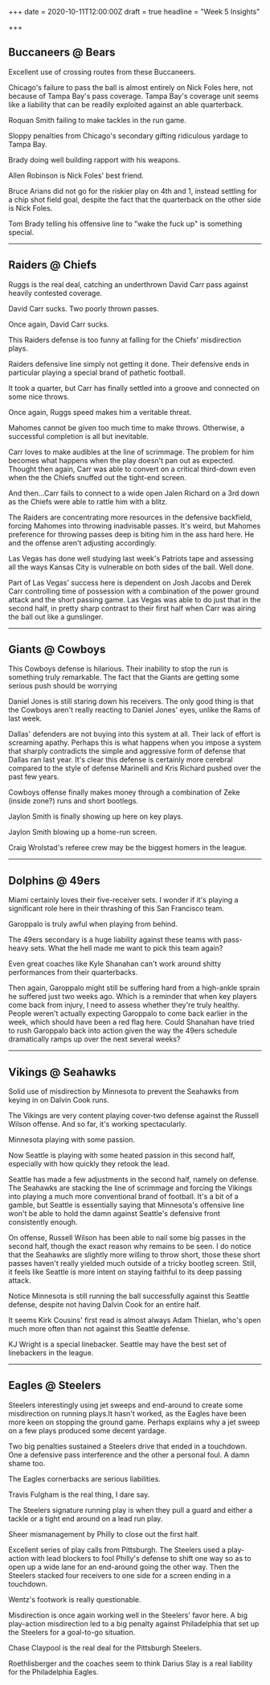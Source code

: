 +++
date = 2020-10-11T12:00:00Z
draft = true
headline = "Week 5 Insights"

+++
## Buccaneers @ Bears

Excellent use of crossing routes from these Buccaneers.

Chicago's failure to pass the ball is almost entirely on Nick Foles here, not because of Tampa Bay's pass coverage. Tampa Bay's coverage unit seems like a liability that can be readily exploited against an able quarterback.

Roquan Smith failing to make tackles in the run game.

Sloppy penalties from Chicago's secondary gifting ridiculous yardage to Tampa Bay.

Brady doing well building rapport with his weapons.

Allen Robinson is Nick Foles' best friend.

Bruce Arians did not go for the riskier play on 4th and 1, instead settling for a chip shot field goal, despite the fact that the quarterback on the other side is Nick Foles.

Tom Brady telling his offensive line to "wake the fuck up" is something special.

***

## Raiders @ Chiefs

Ruggs is the real deal, catching an underthrown David Carr pass against heavily contested coverage.

David Carr sucks. Two poorly thrown passes.

Once again, David Carr sucks.

This Raiders defense is too funny at falling for the Chiefs' misdirection plays.

Raiders defensive line simply not getting it done. Their defensive ends in particular playing a special brand of pathetic football.

It took a quarter, but Carr has finally settled into a groove and connected on some nice throws.

Once again, Ruggs speed makes him a veritable threat.

Mahomes cannot be given too much time to make throws. Otherwise, a successful completion is all but inevitable.

Carr loves to make audibles at the line of scrimmage. The problem for him becomes what happens when the play doesn't pan out as expected. Thought then again, Carr was able to convert on a critical third-down even when the the Chiefs snuffed out the tight-end screen.

And then...Carr fails to connect to a wide open Jalen Richard on a 3rd down as the Chiefs were able to rattle him with a blitz.

The Raiders are concentrating more resources in the defensive backfield, forcing Mahomes into throwing inadvisable passes. It's weird, but Mahomes preference for throwing passes deep is biting him in the ass hard here. He and the offense aren't adjusting accordingly.

Las Vegas has done well studying last week's Patriots tape and assessing all the ways Kansas City is vulnerable on both sides of the ball. Well done.

Part of Las Vegas' success here is dependent on Josh Jacobs and Derek Carr controlling time of possession with a combination of the power ground attack and the short passing game. Las Vegas was able to do just that in the second half, in pretty sharp contrast to their first half when Carr was airing the ball out like a gunslinger.

***

## Giants @ Cowboys

This Cowboys defense is hilarious. Their inability to stop the run is something truly remarkable. The fact that the Giants are getting some serious push should be worrying

Daniel Jones is still staring down his receivers. The only good thing is that the Cowboys aren't really reacting to Daniel Jones' eyes, unlike the Rams of last week.

Dallas' defenders are not buying into this system at all. Their lack of effort is screaming apathy. Perhaps this is what happens when you impose a system that sharply contradicts the simple and aggressive form of defense that Dallas ran last year. It's clear this defense is certainly more cerebral compared to the style of defense Marinelli and Kris Richard pushed over the past few years.

Cowboys offense finally makes money through a combination of Zeke (inside zone?) runs and short bootlegs.

Jaylon Smith is finally showing up here on key plays.

Jaylon Smith blowing up a home-run screen.

Craig Wrolstad's referee crew may be the biggest homers in the league.

***

## Dolphins @ 49ers

Miami certainly loves their five-receiver sets. I wonder if it's playing a significant role here in their thrashing of this San Francisco team.

Garoppalo is truly awful when playing from behind.

The 49ers secondary is a huge liability against these teams with pass-heavy sets. What the hell made me want to pick this team again?

Even great coaches like Kyle Shanahan can't work around shitty performances from their quarterbacks.

Then again, Garoppalo might still be suffering hard from a high-ankle sprain he suffered just two weeks ago. Which is a reminder that when key players come back from injury, I need to assess whether they're truly healthy. People weren't actually expecting Garoppalo to come back earlier in the week, which should have been a red flag here. Could Shanahan have tried to rush Garoppalo back into action given the way the 49ers schedule dramatically ramps up over the next several weeks?

***

## Vikings @ Seahawks

Solid use of misdirection by Minnesota to prevent the Seahawks from keying in on Dalvin Cook runs.

The Vikings are very content playing cover-two defense against the Russell Wilson offense. And so far, it's working spectacularly.

Minnesota playing with some passion.

Now Seattle is playing with some heated passion in this second half, especially with how quickly they retook the lead.

Seattle has made a few adjustments in the second half, namely on defense. The Seahawks are stacking the line of scrimmage and forcing the Vikings into playing a much more conventional brand of football. It's a bit of a gamble, but Seattle is essentially saying that Minnesota's offensive line won't be able to hold the damn against Seattle's defensive front consistently enough.

On offense, Russell Wilson has been able to nail some big passes in the second half, though the exact reason why remains to be seen. I do notice that the Seahawks are slightly more willing to throw short, those these short passes haven't really yielded much outside of a tricky bootleg screen. Still, it feels like Seattle is more intent on staying faithful to its deep passing attack.

Notice Minnesota is still running the ball successfully against this Seattle defense, despite not having Dalvin Cook for an entire half.

It seems Kirk Cousins' first read is almost always Adam Thielan, who's open much more often than not against this Seattle defense.

KJ Wright is a special linebacker. Seattle may have the best set of linebackers in the league.

***

## Eagles @ Steelers

Steelers interestingly using jet sweeps and end-around to create some misdirection on running plays.It hasn't worked, as the Eagles have been more keen on stopping the ground game. Perhaps explains why a jet sweep on a few plays produced some decent yardage.

Two big penalties sustained a Steelers drive that ended in a touchdown. One a defensive pass interference and the other a personal foul. A damn shame too.

The Eagles cornerbacks are serious liabilities.

Travis Fulgham is the real thing, I dare say.

The Steelers signature running play is when they pull a guard and either a tackle or a tight end around on a lead run play.

Sheer mismanagement by Philly to close out the first half.

Excellent series of play calls from Pittsburgh. The Steelers used a play-action with lead blockers to fool Philly's defense to shift one way so as to open up a wide lane for an end-around going the other way. Then the Steelers stacked four receivers to one side for a screen ending in a touchdown.

Wentz's footwork is really questionable.

Misdirection is once again working well in the Steelers' favor here. A big play-action misdirection led to a big penalty against Philadelphia that set up the Steelers for a goal-to-go situation.

Chase Claypool is the real deal for the Pittsburgh Steelers.

Roethlisberger and the coaches seem to think Darius Slay is a real liability for the Philadelphia Eagles.